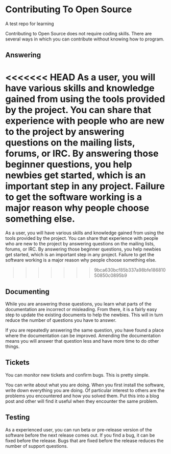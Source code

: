 # Contributing To Open Source

A test repo for learning

Contributing to Open Source does not require coding skills. There are several ways in which you can contribute without knowing how to program.


## Answering

<<<<<<< HEAD
As a user, you will have various skills and knowledge gained from using the tools provided by the project.  You can
share that experience with people who are new to the project by answering questions on the mailing lists, forums, or
IRC. By answering those beginner questions, you help newbies get started, which is an important step in any project.
Failure to get the software working is a major reason why people choose something else.
=======
As a user, you will have various skills and knowledge gained from using the tools provided by the project.  You can share that experience with people who are new to the project by answering questions on the mailing lists, forums, or IRC. By answering those beginner questions, you help newbies get started, which is an important step in any project. Failure to get the software working is a major reason why people choose something else.
>>>>>>> 9bca630bcf85b337a98bfe18681050850c0895b9

## Documenting

While you are answering those questions, you learn what parts of the documentation are incorrect or misleading.  From there, it is a fairly easy step to update the existing documents to help the newbies.  This will in turn reduce the number of questions you have to answer.

If you are repeatedly answering the same question, you have found a place where the documentation can be improved.  Amending the documentation means you will answer that question less and have more time to do other things.

## Tickets

You can monitor new tickets and confirm bugs.  This is pretty simple.

You can write about what you are doing.  When you first install the software, write down everything you are doing. Of particular interest to others are the problems you encountered and how you solved them.  Put this into a blog post and other will find it useful when they encounter the same problem.

## Testing

As a experienced user, you can run beta or pre-release version of the software before the next release comes out. If you find a bug, it can be fixed before the release.  Bugs that are fixed before the release reduces the number of support questions.
